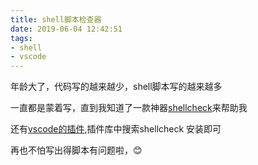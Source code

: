 ```yaml
---
title: shell脚本检查器
date: 2019-06-04 12:42:51
tags:
- shell
- vscode
---
```


年龄大了，代码写的越来越少，shell脚本写的越来越多

一直都是蒙着写，直到我知道了一款神器[shellcheck](https://github.com/koalaman/shellcheck)来帮助我

还有[vscode的插件](https://github.com/timonwong/vscode-shellcheck),插件库中搜索shellcheck 安装即可

再也不怕写出得脚本有问题啦，😊

